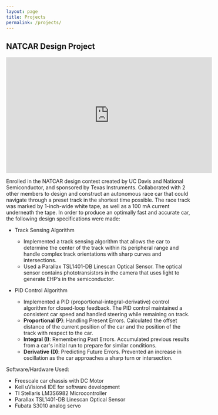 ```yaml
---
layout: page
title: Projects
permalink: /projects/
---
```


## NATCAR Design Project

<!-- youtube iframe -->
<div class="iframe-resp-container">
	<iframe width="560" height="315" src="https://www.youtube.com/embed/0bBvv3uwCsM" frameborder="0" allowfullscreen></iframe>
</div>

Enrolled in the NATCAR design contest created by UC Davis and National Semiconductor, and sponsored by Texas Instruments. Collaborated with 2 other members to design and construct an autonomous race car that could navigate through a preset track in the shortest time possible. The race track was marked by 1-inch-wide white tape, as well as a 100 mA current underneath the tape. In order to produce an optimally fast and accurate car, the following design specifications were made:

* Track Sensing Algorithm
  - Implemented a track sensing algorithm that allows the car to determine the center of the track within its peripheral range and handle complex track orientations with sharp curves and intersections.
  - Used a Parallax TSL1401-DB Linescan Optical Sensor. The optical sensor contains phototransistors in the camera that uses light to generate EHP’s in the semiconductor.

* PID Control Algorithm
  - Implemented a PID (proportional-integral-derivative) control algorithm for closed-loop feedback. The PID control maintained a consistent car speed and handled steering while remaining on track.
  - **Proportional (P)**: Handling Present Errors. Calculated the offset distance of the current position of the car and the position of the track with respect to the car.
  - **Integral (I)**: Remembering Past Errors. Accumulated previous results from a car's initial run to prepare for similar conditions.
  - **Derivative (D)**: Predicting Future Errors. Prevented an increase in oscillation as the car approaches a sharp turn or intersection.

Software/Hardware Used:

* Freescale car chassis with DC Motor
* Keil uVision4 IDE for software development
* TI Stellaris LM3S6982 Microcontroller
* Parallax TSL1401-DB Linescan Optical Sensor
* Fubata S3010 analog servo